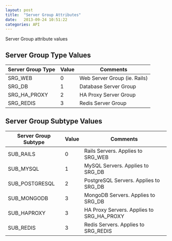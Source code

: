 ```yaml
---
layout: post
title:  "Server Group Attributes"
date:   2013-09-24 10:51:22
categories: API
---
```


<p class="lead">Server Group attribute values</p>

## Server Group Type Values
<table class="table table-bordered table-striped">
	<thead>
		<tr>
			<th>Server Group Type</th>
			<th>Value</th>
			<th>Comments</th>
		</tr>
		<tbody>
			<tr><td>SRG&#95;WEB</td><td>0</td><td>Web Server Group (ie. Rails)</td></tr>
			<tr><td>SRG&#95;DB</td><td>1</td><td>Database Server Group</td></tr>
			<tr><td>SRG&#95;HA&#95;PROXY</td><td>2</td><td>HA Proxy Server Group</td></tr>
			<tr><td>SRG&#95;REDIS</td><td>3</td><td>Redis Server Group</td></tr>
		</tbody>
	</thead>
</table>


## Server Group Subtype Values
<table class="table table-bordered table-striped">
	<thead>
		<tr>
			<th>Server Group Subtype</th>
			<th>Value</th>
			<th>Comments</th>
		</tr>
		<tbody>
			<tr><td>SUB&#95;RAILS</td><td>0</td><td>Rails Servers. Applies to SRG&#95;WEB</td></tr>
			<tr><td>SUB&#95;MYSQL</td><td>1</td><td>MySQL Servers. Applies to SRG&#95;DB</td></tr>
			<tr><td>SUB&#95;POSTGRESQL</td><td>2</td><td>PostgreSQL Servers. Applies to SRG&#95;DB</td></tr>
			<tr><td>SUB&#95;MONGODB</td><td>3</td><td>MongoDB Servers. Applies to SRG&#95;DB</td></tr>
			<tr><td>SUB&#95;HAPROXY</td><td>3</td><td>HA Proxy Servers. Applies to SRG&#95;HA&#95;PROXY</td></tr>
			<tr><td>SUB&#95;REDIS</td><td>3</td><td>Redis Servers. Applies to SRG&#95;REDIS</td></tr>
		</tbody>
	</thead>
</table>
